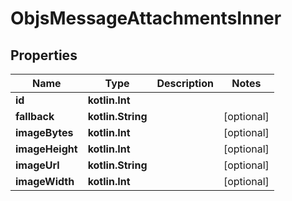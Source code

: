 
# ObjsMessageAttachmentsInner

## Properties
Name | Type | Description | Notes
------------ | ------------- | ------------- | -------------
**id** | **kotlin.Int** |  | 
**fallback** | **kotlin.String** |  |  [optional]
**imageBytes** | **kotlin.Int** |  |  [optional]
**imageHeight** | **kotlin.Int** |  |  [optional]
**imageUrl** | **kotlin.String** |  |  [optional]
**imageWidth** | **kotlin.Int** |  |  [optional]



